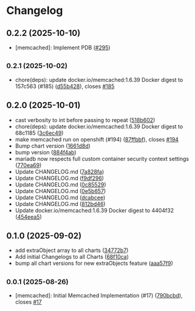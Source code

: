 # Changelog

## 0.2.2 (2025-10-10)

* [memcached]: Implement PDB ([#295](https://github.com/CloudPirates-io/helm-charts/pull/295))

## <small>0.2.1 (2025-10-02)</small>

* chore(deps): update docker.io/memcached:1.6.39 Docker digest to 157c563 (#185) ([d55b428](https://github.com/CloudPirates-io/helm-charts/commit/d55b428)), closes [#185](https://github.com/CloudPirates-io/helm-charts/issues/185)

## 0.2.0 (2025-10-01)

* cast verbosity to int before passing to repeat ([518b602](https://github.com/CloudPirates-io/helm-charts/commit/518b602))
* chore(deps): update docker.io/memcached:1.6.39 Docker digest to 68c1185 ([3c6ec49](https://github.com/CloudPirates-io/helm-charts/commit/3c6ec49))
* make memcached run on openshift (#194) ([87ffbbf](https://github.com/CloudPirates-io/helm-charts/commit/87ffbbf)), closes [#194](https://github.com/CloudPirates-io/helm-charts/issues/194)
* Bump chart version ([1661d8d](https://github.com/CloudPirates-io/helm-charts/commit/1661d8d))
* bump version ([884f4ab](https://github.com/CloudPirates-io/helm-charts/commit/884f4ab))
* mariadb now respects full custom container security context settings ([770ea69](https://github.com/CloudPirates-io/helm-charts/commit/770ea69))
* Update CHANGELOG.md ([7a828fa](https://github.com/CloudPirates-io/helm-charts/commit/7a828fa))
* Update CHANGELOG.md ([f9df296](https://github.com/CloudPirates-io/helm-charts/commit/f9df296))
* Update CHANGELOG.md ([0c85529](https://github.com/CloudPirates-io/helm-charts/commit/0c85529))
* Update CHANGELOG.md ([0e5b657](https://github.com/CloudPirates-io/helm-charts/commit/0e5b657))
* Update CHANGELOG.md ([dcabcee](https://github.com/CloudPirates-io/helm-charts/commit/dcabcee))
* Update CHANGELOG.md ([812bd46](https://github.com/CloudPirates-io/helm-charts/commit/812bd46))
* Update docker.io/memcached:1.6.39 Docker digest to 4404f32 ([454eea5](https://github.com/CloudPirates-io/helm-charts/commit/454eea5))

## 0.1.0 (2025-09-02)

* add extraObject array to all charts ([34772b7](https://github.com/CloudPirates-io/helm-charts/commit/34772b7))
* Add initial Changelogs to all Charts ([68f10ca](https://github.com/CloudPirates-io/helm-charts/commit/68f10ca))
* bump all chart versions for new extraObjects feature ([aaa57f9](https://github.com/CloudPirates-io/helm-charts/commit/aaa57f9))

## <small>0.0.1 (2025-08-26)</small>

* [memcached]: Initial Memcached Implementation (#17) ([790bcbd](https://github.com/CloudPirates-io/helm-charts/commit/790bcbd)), closes [#17](https://github.com/CloudPirates-io/helm-charts/issues/17)
